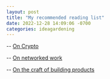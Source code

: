 ```yaml
---
layout: post
title: "My recommended reading list"
date: 2022-12-28 14:09:06 -0700
categories: ideagardening
---
```


-- [On Crypto](/posts/2022/12/29/crypto-reading-list.html)

-- [On networked work](/posts/2022/12/29/networked-work-reading-list.html)

-- [On the craft of building products](/posts/2023/01/03/craft-of-building-products-reading-list.html)
